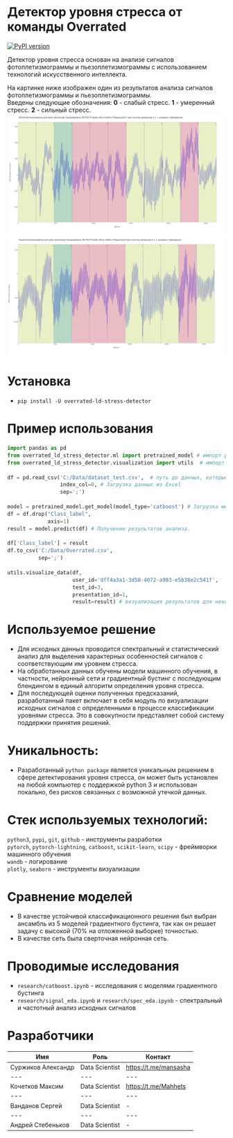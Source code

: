 # Детектор уровня стресса от команды Overrated
[![PyPI version](https://badge.fury.io/py/overrated-ld-stress-detector.svg)](https://badge.fury.io/py/overrated-ld-stress-detector)

Детектор уровня стресса основан на анализе сигналов фотоплетизмограммы и пьезоплетизмограммы с использованием технологий искусственного интеллекта.

На картинке ниже изображен один из результатов анализа сигналов фотоплетизмограммы и пьезоплетизмограммы.  
Введены следующие обозначения: **0** - слабый стресс. **1** - умеренный стресс. **2** - сильный стресс.
![photo_example](https://github.com/mansasha21/overrated-ld-stress-detector/blob/main/img/photo_example.png?raw=true)
![phezo_example](https://github.com/mansasha21/overrated-ld-stress-detector/blob/main/img/phezo_example.png?raw=true)

# Установка
- `pip install -U overrated-ld-stress-detector`

# Пример использования
```python
import pandas as pd
from overrated_ld_stress_detector.ml import pretrained_model # импорт разработанного решения предсказания
from overrated_ld_stress_detector.visualization import utils  # импорт разработанного решения визуализации

df = pd.read_csv('C:/Data/dataset_test.csv',  # путь до данных, которые необходимо проанализировать
                 index_col=0, # Загрузка данных из Excel
                 sep=';')

model = pretrained_model.get_model(model_type='catboost') # Загрузка модели. Доступные модели: 'catboost' и 'cnn'
df = df.drop("Class_label",
             axis=1)
result = model.predict(df) # Получение результатов анализа.

df['Class_label'] = result
df.to_csv('C:/Data/Overrated.csv',
          sep=';')

utils.visualize_data(df,
                     user_id='dff4a3a1-3d58-4072-a903-e5b38e2c541f',
                     test_id=3,
                     presentation_id=1,
                     result=result) # визуализация результатов для некоторого пользователя
```

# Используемое решение

- Для исходных данных проводится спектральный и статистический анализ для выделения характерных особенностей сигналов с соответствующим им уровнем стресса.
- На обработанных данных обучены модели машинного обучения, в частности, нейронный сети и градиентный бустинг с последующим блендингом в единый алгоритм определения уровня стресса.
- Для последующей оценки полученных предсказаний, разработанный пакет включает в себя модуль по визуализации исходных сигналов с определенными в процессе классификации уровнями стресса. Это в совокупности представляет собой систему поддержки принятия решений.

# Уникальность:

- Разработанный `python package` является уникальным решением в сфере детектирования уровня стресса, он может быть установлен на любой компьютер с поддержкой python 3 и использован локально, без рисков связанных с возможной утечкой данных.

# Стек используемых технологий:

`python3`, `pypi`, `git`, `github` - инструменты разработки  
`pytorch`, `pytorch-lightning`, `catboost`, `scikit-learn`, `scipy` - фреймворки машинного обучения  
`wandb` - логирование  
`plotly`, `seaborn` - инструменты визуализации  

# Сравнение моделей

- В качестве устойчивой классификационного решения был выбран ансамбль из 5 моделей градиентного бустинга, так как он решает задачу с высокой (70% на отложенной выборке) точностью.
- В качестве  сеть была сверточная нейронная сеть.

# Проводимые исследования

- `research/catboost.ipynb` - исследования с моделями градиентного бустинга
- `research/signal_eda.ipynb` и `research/spec_eda.ipynb` - спектральный и частотный анализ исходных сигналов 


# Разработчики
Имя| Роль | Контакт |
--- | --- | ---  
Суржиков Александр | Data Scientist |  https://t.me/mansasha
--- | --- | ---  
Кочетков Максим | Data Scientist | https://t.me/Mahhets
--- | --- | ---  
Ванданов Сергей | Data Scientist  | -
--- | --- | ---  
Андрей Стебеньков | Data Scientist  | -
